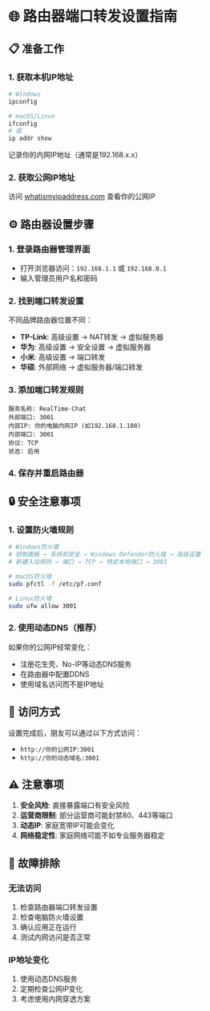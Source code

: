 # 🌐 路由器端口转发设置指南

## 📋 准备工作

### 1. 获取本机IP地址
```bash
# Windows
ipconfig

# macOS/Linux
ifconfig
# 或
ip addr show
```
记录你的内网IP地址（通常是192.168.x.x）

### 2. 获取公网IP地址
访问 [whatismyipaddress.com](https://whatismyipaddress.com/) 查看你的公网IP

## ⚙️ 路由器设置步骤

### 1. 登录路由器管理界面
- 打开浏览器访问：`192.168.1.1` 或 `192.168.0.1`
- 输入管理员用户名和密码

### 2. 找到端口转发设置
不同品牌路由器位置不同：
- **TP-Link**: 高级设置 → NAT转发 → 虚拟服务器
- **华为**: 高级设置 → 安全设置 → 虚拟服务器
- **小米**: 高级设置 → 端口转发
- **华硕**: 外部网络 → 虚拟服务器/端口转发

### 3. 添加端口转发规则
```
服务名称: RealTime-Chat
外部端口: 3001
内部IP: 你的电脑内网IP (如192.168.1.100)
内部端口: 3001
协议: TCP
状态: 启用
```

### 4. 保存并重启路由器

## 🔒 安全注意事项

### 1. 设置防火墙规则
```bash
# Windows防火墙
# 控制面板 → 系统和安全 → Windows Defender防火墙 → 高级设置
# 新建入站规则 → 端口 → TCP → 特定本地端口 → 3001

# macOS防火墙
sudo pfctl -f /etc/pf.conf

# Linux防火墙
sudo ufw allow 3001
```

### 2. 使用动态DNS（推荐）
如果你的公网IP经常变化：
- 注册花生壳、No-IP等动态DNS服务
- 在路由器中配置DDNS
- 使用域名访问而不是IP地址

## 🎯 访问方式

设置完成后，朋友可以通过以下方式访问：
- `http://你的公网IP:3001`
- `http://你的动态域名:3001`

## ⚠️ 注意事项

1. **安全风险**: 直接暴露端口有安全风险
2. **运营商限制**: 部分运营商可能封禁80、443等端口
3. **动态IP**: 家庭宽带IP可能会变化
4. **网络稳定性**: 家庭网络可能不如专业服务器稳定

## 🔧 故障排除

### 无法访问
1. 检查路由器端口转发设置
2. 检查电脑防火墙设置
3. 确认应用正在运行
4. 测试内网访问是否正常

### IP地址变化
1. 使用动态DNS服务
2. 定期检查公网IP变化
3. 考虑使用内网穿透方案
